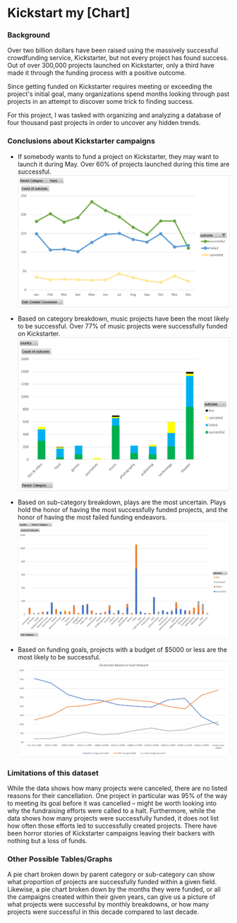 # Kickstart my [Chart]
### Background
Over two billion dollars have been raised using the massively successful crowdfunding service, Kickstarter, but not every project has found success. Out of over 300,000 projects launched on Kickstarter, only a third have made it through the funding process with a positive outcome.

Since getting funded on Kickstarter requires meeting or exceeding the project's initial goal, many organizations spend months looking through past projects in an attempt to discover some trick to finding success. 

For this project, I was tasked with organizing and analyzing a database of four thousand past projects in order to uncover any hidden trends.


### Conclusions about Kickstarter campaigns

* If somebody wants to fund a project on Kickstarter, they may want to launch it during May. Over 60% of projects launched during this time are successful.
![Excel pivot chart line graph](images/Outcomes_LaunchDate.png)

* Based on category breakdown, music projects have been the most likely to be successful. Over 77% of music projects were successfully funded on Kickstarter.
![Excel pivot chart stacked bar graph](images/Category_Statistics.png)

* Based on sub-category breakdown, plays are the most uncertain. Plays hold the honor of having the most successfully funded projects, and the honor of having the most failed funding endeavors.
![Excel pivot chart stacked bar graph](images/Subcategory_Statistics.png)

* Based on funding goals, projects with a budget of $5000 or less are the most likely to be successful.
![Excel pivot chart stacked bar graph](images/Outcomes_GoalAmount.png)


### Limitations of this dataset

While the data shows how many projects were canceled, there are no listed reasons for their cancellation. One project in particular was 95% of the way to meeting its goal before it was cancelled – might be worth looking into why the fundraising efforts were called to a halt. 
Furthermore, while the data shows how many projects were successfully funded, it does not list how often those efforts led to successfully created projects. There have been horror stories of Kickstarter campaigns leaving their backers with nothing but a loss of funds.
  
  
### Other Possible Tables/Graphs

A pie chart broken down by parent category or sub-category can show what proportion of projects are successfully funded within a given field. Likewise, a pie chart broken down by the months they were funded, or all the campaigns created within their given years, can give us a picture of what projects were successful by monthly breakdowns, or how many projects were successful in this decade compared to last decade.
